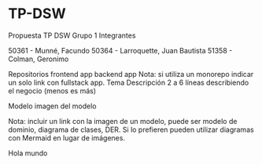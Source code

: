 # TP-DSW
Propuesta TP DSW
Grupo 1
Integrantes


50361 - Munné, Facundo
50364 - Larroquette, Juan Bautista
51358 - Colman, Geronimo

Repositorios
frontend app
backend app Nota: si utiliza un monorepo indicar un solo link con fullstack app.
Tema
Descripción
2 a 6 líneas describiendo el negocio (menos es más)

Modelo
imagen del modelo

Nota: incluir un link con la imagen de un modelo, puede ser modelo de dominio, diagrama de clases, DER. Si lo prefieren pueden utilizar diagramas con Mermaid en lugar de imágenes.

Hola mundo

